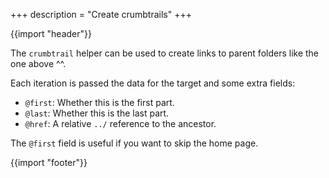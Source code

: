 +++
description = "Create crumbtrails"
+++

{{import "header"}}

The `crumbtrail` helper can be used to create links to parent folders like the one above ^^.

Each iteration is passed the data for the target and some extra fields:

* `@first`: Whether this is the first part.
* `@last`: Whether this is the last part.
* `@href`: A relative `../` reference to the ancestor.

The `@first` field is useful if you want to skip the home page.

{{import "footer"}}
